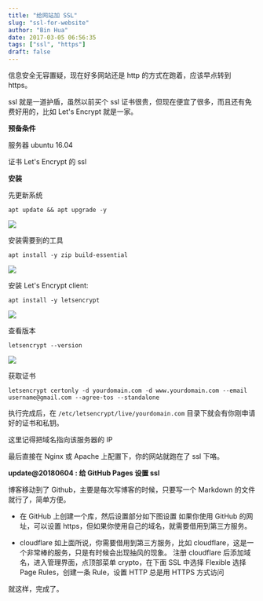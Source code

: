 ```yaml
---
title: "给网站加 SSL"
slug: "ssl-for-website"
author: "Bin Hua"
date: 2017-03-05 06:56:35
tags: ["ssl", "https"]
draft: false
---
```


信息安全无容置疑，现在好多网站还是 http 的方式在跑着，应该早点转到 https。

ssl 就是一道护盾，虽然以前买个 ssl 证书很贵，但现在便宜了很多，而且还有免费好用的，比如 Let's Encrypt 就是一家。

**预备条件**

服务器 ubuntu 16.04

证书 Let's Encrypt 的 ssl

**安装**

先更新系统

```
apt update && apt upgrade -y
```

![](https://storage.tourcoder.com/tcblog/ssl-for-website-01.png)

安装需要到的工具

```
apt install -y zip build-essential
```

![](https://storage.tourcoder.com/tcblog/ssl-for-website-02.png)

安装 Let's Encrypt client:

```
apt install -y letsencrypt
```

![](https://storage.tourcoder.com/tcblog/ssl-for-website-03.png)

查看版本

```
letsencrypt --version
```

![](https://storage.tourcoder.com/tcblog/ssl-for-website-04.png)

获取证书

```
letsencrypt certonly -d yourdomain.com -d www.yourdomain.com --email username@gmail.com --agree-tos --standalone
```

执行完成后，在 `/etc/letsencrypt/live/yourdomain.com` 目录下就会有你刚申请好的证书和私钥。

这里记得把域名指向该服务器的 IP

最后直接在 Nginx 或 Apache 上配置下，你的网站就跑在了 ssl 下咯。

**update@20180604 : 给 GitHub Pages 设置 ssl**

博客移动到了 Github，主要是每次写博客的时候，只要写一个 Markdown 的文件就行了，简单方便。

- 在 GitHub 上创建一个库，然后设置部分如下图设置  如果你使用 GitHub 的网址，可以设置 https，但如果你使用自己的域名，就需要借用到第三方服务。

- cloudflare 如上面所说，你需要借用到第三方服务，比如 cloudflare，这是一个非常棒的服务，只是有时候会出现抽风的现象。 注册 cloudflare 后添加域名，进入管理界面，点顶部菜单 crypto，在下面 SSL 中选择 Flexible  选择 Page Rules，创建一条 Rule，设置 HTTP 总是用 HTTPS 方式访问  

就这样，完成了。